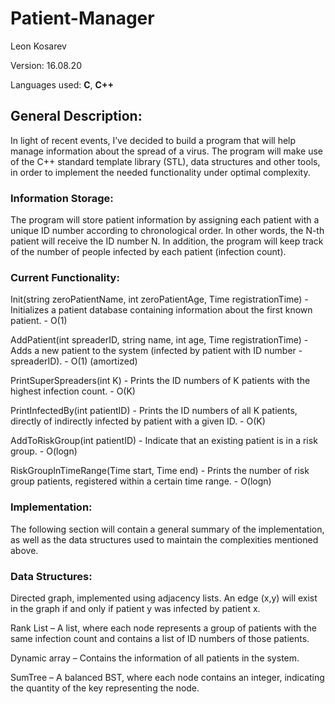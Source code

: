 # Patient-Manager

Leon Kosarev 

Version: 16.08.20 

Languages used: **C**, **C++**

## General Description: 

In light of recent events, I’ve decided to build a program that will help manage information about the spread of a virus. The program will make use of the C++ standard template library (STL), data structures and other tools, in order to implement the needed functionality  under optimal complexity. 

### Information Storage: 

The program will store patient information by assigning each patient with a unique ID number according to chronological order. In other words, the N-th patient will receive the ID number N. In addition, the program will keep track of the number of people infected by each patient (infection count). 

### Current Functionality: 

Init(string zeroPatientName, int zeroPatientAge, Time registrationTime) - Initializes a patient database containing information about the first known patient. - O(1) 

AddPatient(int spreaderID, string name, int age, Time registrationTime) - Adds a new patient to the system (infected by patient with ID number - spreaderID). -  O(1) (amortized) 

PrintSuperSpreaders(int K) - Prints the ID numbers of K patients with the highest infection count. - O(K) 

PrintInfectedBy(int patientID) - Prints the ID numbers of all K patients, directly of indirectly infected by patient with a given ID. - O(K) 

AddToRiskGroup(int patientID) - Indicate that an existing patient is in a risk group. - O(logn) 

RiskGroupInTimeRange(Time start, Time end) - Prints the number of risk group patients, registered within a certain time range. - O(logn) 

### Implementation: 

The following section will contain a general summary of the implementation, as well as the data structures used to maintain the complexities mentioned above. 

### Data Structures: 

Directed graph, implemented using adjacency lists. An edge (x,y) will exist in the graph if and only if patient y was infected by patient x. 

Rank List – A list, where each node represents a group of patients with the same infection count and contains a list of ID numbers of those patients. 

Dynamic array – Contains the information of all patients in the system. 

SumTree – A balanced BST,  where each node contains an integer, indicating the quantity of the key representing the node. 

 

